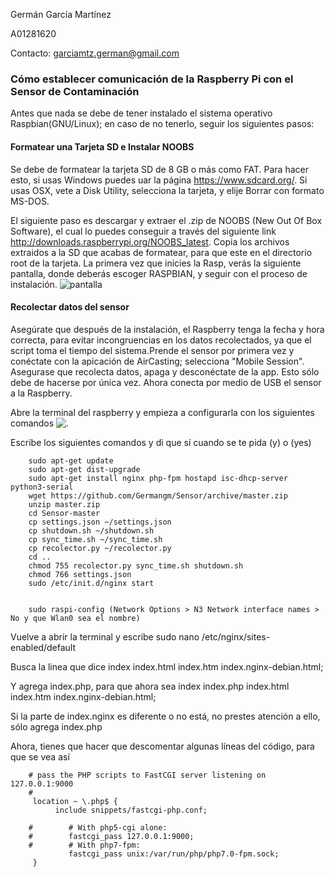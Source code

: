 Germán García Martínez

A01281620

Contacto: garciamtz.german@gmail.com

### Cómo establecer comunicación de la Raspberry Pi con el Sensor de Contaminación 

Antes que nada se debe de tener instalado el sistema operativo Raspbian(GNU/Linux); en caso de no tenerlo, seguir los siguientes pasos:

#### Formatear una Tarjeta SD e Instalar NOOBS

Se debe de formatear la tarjeta SD de 8 GB o más como FAT. Para hacer esto, si usas Windows puedes uar la página https://www.sdcard.org/. 
Si usas OSX, vete a Disk Utility, selecciona la tarjeta, y elije Borrar con formato MS-DOS. 

El siguiente paso es descargar y extraer el .zip de NOOBS (New Out Of Box Software), el cual lo puedes conseguir a través del siguiente link http://downloads.raspberrypi.org/NOOBS_latest.
Copia los archivos extraidos a la SD que acabas de formatear, para que este en el directorio root de la tarjeta. 
La primera vez que inicies la Rasp, verás la siguiente pantalla, donde deberás escoger RASPBIAN, y seguir con el proceso de instalación.
![ pantalla](https://github.com/raspberrypi/noobs/blob/master/screenshots/os_installed.png)

#### Recolectar datos del sensor
Asegúrate que después de la instalación, el Raspberry tenga la fecha y hora correcta, para evitar incongruencias en los datos recolectados, ya que el script toma el tiempo del sistema.Prende el sensor por primera vez y conéctate con la apicación de AirCasting; selecciona "Mobile Session". Asegurase que recolecta datos, apaga y desconéctate de la app. Esto sólo debe de hacerse por única vez. Ahora conecta por medio de USB el sensor a la Raspberry.

Abre la terminal del raspberry y empieza a configurarla con los siguientes comandos ![.](https://cdn-learn.adafruit.com/assets/assets/000/029/894/original/raspberry_pi_raspi-terminal.png?1453133507)


Escribe los siguientes comandos y di que sí cuando se te pida (y) o (yes)

        sudo apt-get update
        sudo apt-get dist-upgrade
        sudo apt-get install nginx php-fpm hostapd isc-dhcp-server python3-serial
        wget https://github.com/Germangm/Sensor/archive/master.zip
        unzip master.zip
        cd Sensor-master
        cp settings.json ~/settings.json
        cp shutdown.sh ~/shutdown.sh
        cp sync_time.sh ~/sync_time.sh
        cp recolector.py ~/recolector.py
        cd ..
        chmod 755 recolector.py sync_time.sh shutdown.sh
        chmod 766 settings.json
        sudo /etc/init.d/nginx start
        
        
        sudo raspi-config (Network Options > N3 Network interface names > No y que Wlan0 sea el nombre)
        
Vuelve a abrir la terminal y escribe 
        sudo nano /etc/nginx/sites-enabled/default

Busca la linea que dice 
        index index.html index.htm index.nginx-debian.html;

Y agrega index.php, para que ahora sea 
        index index.php index.html index.htm index.nginx-debian.html;

Si la parte de index.nginx es diferente o no está, no prestes atención a ello, sólo agrega index.php

Ahora, tienes que hacer que descomentar algunas líneas del código, para que se vea así
        
        # pass the PHP scripts to FastCGI server listening on 127.0.0.1:9000
        #
         location ~ \.php$ {
              include snippets/fastcgi-php.conf;

        #   	 # With php5-cgi alone:
        #        fastcgi_pass 127.0.0.1:9000;
        #        # With php7-fpm:
                 fastcgi_pass unix:/var/run/php/php7.0-fpm.sock;
         }
